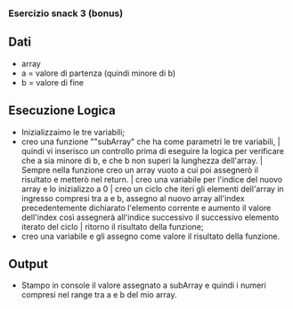 ### Esercizio snack 3 (bonus)

## Dati
- array
- a = valore di partenza  (quindi minore di b)
- b = valore di fine

## Esecuzione Logica
- Inizializzaimo le tre variabili;
- creo una funzione ""subArray" che ha come parametri le tre variabili,
| quindi vi inserisco un controllo prima di eseguire la logica per verificare che a sia minore di b, e che b non superi la lunghezza dell'array. 
| Sempre nella funzione creo un array vuoto a cui poi assegnerò il risultato e metterò nel return.
| creo una variabile per l'indice del nuovo array e lo inizializzo a 0
| creo un ciclo che iteri gli elementi dell'array in ingresso compresi tra a e b, assegno al nuovo array all'index precedentemente dichiarato l'elemento corrente e aumento il valore dell'index così assegnerà all'indice successivo il successivo elemento iterato del ciclo
| ritorno il risultato della funzione;
- creo una variabile e gli assegno come valore il risultato della funzione.

## Output
- Stampo in console il valore assegnato a subArray e quindi i numeri compresi nel range tra a e b del mio array.